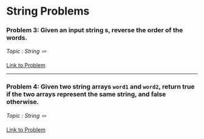 # String Problems

### **Problem 3: Given an input string s, reverse the order of the words.**

_*Topic : String 🪢*_

[Link to Problem](https://leetcode.com/problems/reverse-words-in-a-string/description/)

---

### **Problem 4: Given two string arrays `word1` and `word2`, return true if the two arrays represent the same string, and false otherwise.**

_*Topic : String 🪢*_

[Link to Problem](https://leetcode.com/problems/check-if-two-string-arrays-are-equivalent/description/)
